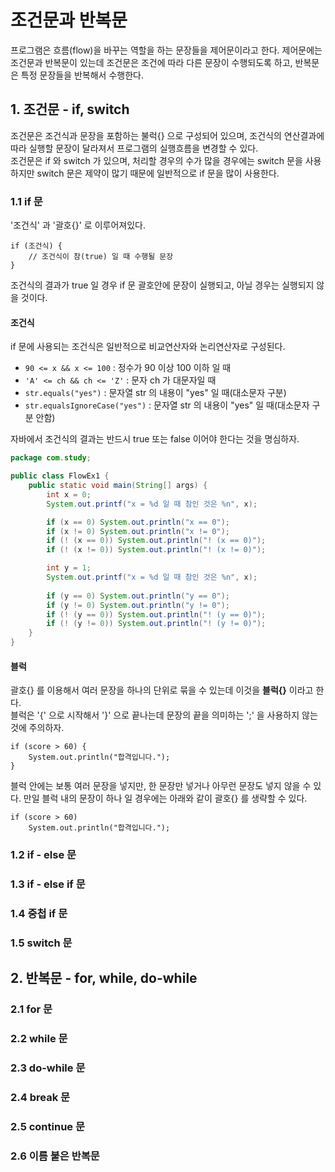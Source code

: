 # 조건문과 반복문
프로그램은 흐름(flow)을 바꾸는 역할을 하는 문장들을 제어문이라고 한다.
제어문에는 조건문과 반복문이 있는데 조건문은 조건에 따라 다른 문장이 수행되도록 하고,
반복문은 특정 문장들을 반복해서 수행한다.
## 1. 조건문 - if, switch
조건문은 조건식과 문장을 포함하는 불럭{} 으로 구성되어 있으며, 조건식의 연산결과에 따라 실행할 문장이 달라져서 프로그램의 실행흐름을 변경할 수 있다.     
조건문은 if 와 switch 가 있으며, 처리할 경우의 수가 많을 경우에는 switch 문을 사용하지만 switch 문은 제약이 많기 때문에 일반적으로 if 문을 많이 사용한다.

### 1.1 if 문
'조건식' 과 '괄호{}' 로 이루어져있다.

```
if (조건식) {
    // 조건식이 참(true) 일 때 수행될 문장
}
```

조건식의 결과가 true 일 경우 if 문 괄호안에 문장이 실행되고, 아닐 경우는 실행되지 않을 것이다.

#### 조건식
if 문에 사용되는 조건식은 일반적으로 비교연산자와 논리연산자로 구성된다. 

- ```90 <= x && x <= 100``` : 정수가 90 이상 100 이하 일 때
- ```'A' <= ch && ch <= 'Z'``` : 문자 ch 가 대문자일 때
- ```str.equals("yes")``` : 문자열 str 의 내용이 "yes" 일 때(대소문자 구분)
- ```str.equalsIgnoreCase("yes")``` : 문자열 str 의 내용이 "yes" 일 때(대소문자 구분 안함)

자바에서 조건식의 결과는 반드시 true 또는 false 이어야 한다는 것을 명심하자.

```java
package com.study;

public class FlowEx1 {
    public static void main(String[] args) {
        int x = 0;
        System.out.printf("x = %d 일 때 참인 것은 %n", x);

        if (x == 0) System.out.println("x == 0");
        if (x != 0) System.out.println("x != 0");
        if (! (x == 0)) System.out.println("! (x == 0)");
        if (! (x != 0)) System.out.println("! (x != 0)");

        int y = 1;
        System.out.printf("x = %d 일 때 참인 것은 %n", x);
        
        if (y == 0) System.out.println("y == 0");
        if (y != 0) System.out.println("y != 0");
        if (! (y == 0)) System.out.println("! (y == 0)");
        if (! (y != 0)) System.out.println("! (y != 0)");
    }
}
```

#### 블럭
괄호{} 를 이용해서 여러 문장을 하나의 단위로 묶을 수 있는데 이것을 **블럭{}** 이라고 한다.   
블럭은 '{' 으로 시작해서 '}' 으로 끝나는데 문장의 끝을 의미하는 ';' 을 사용하지 않는 것에 주의하자.

```
if (score > 60) {
    System.out.println("합격입니다.");
}
```

블럭 안에는 보통 여러 문장을 넣지만, 한 문장만 넣거나 아무런 문장도 넣지 않을 수 있다.
만일 블럭 내의 문장이 하나 일 경우에는 아래와 같이 괄호{} 를 생략할 수 있다.

```
if (score > 60)
    System.out.println("합격입니다.");
```



### 1.2 if - else 문
### 1.3 if - else if 문
### 1.4 중첩 if 문
### 1.5 switch 문
## 2. 반복문 - for, while, do-while
### 2.1 for 문
### 2.2 while 문
### 2.3 do-while 문
### 2.4 break 문
### 2.5 continue 문
### 2.6 이름 붙은 반복문